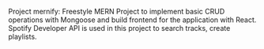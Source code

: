 Project mernify:
Freestyle MERN Project to implement basic CRUD operations with Mongoose and build frontend for the application with React.
Spotify Developer API is used in this project to search tracks, create playlists.